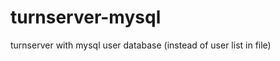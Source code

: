 turnserver-mysql
================

turnserver with mysql user database (instead of user list in file)